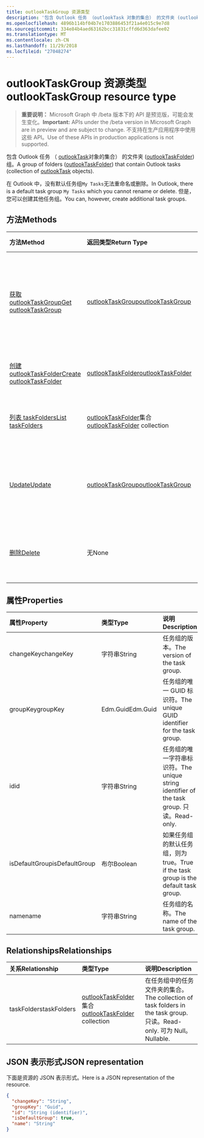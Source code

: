 ```yaml
---
title: outlookTaskGroup 资源类型
description: '包含 Outlook 任务 （outlookTask 对象的集合） 的文件夹 (outlookTaskFolder) 组。 '
ms.openlocfilehash: 4896b114bf04b7e1703886453f21a4e015c9e7d8
ms.sourcegitcommit: 334e84b4aed63162bcc31831cffd6d363dafee02
ms.translationtype: MT
ms.contentlocale: zh-CN
ms.lasthandoff: 11/29/2018
ms.locfileid: "27048274"
---
```

# <a name="outlooktaskgroup-resource-type"></a><span data-ttu-id="11488-103">outlookTaskGroup 资源类型</span><span class="sxs-lookup"><span data-stu-id="11488-103">outlookTaskGroup resource type</span></span>

> <span data-ttu-id="11488-104">**重要说明：** Microsoft Graph 中 /beta 版本下的 API 是预览版，可能会发生变化。</span><span class="sxs-lookup"><span data-stu-id="11488-104">**Important:** APIs under the /beta version in Microsoft Graph are in preview and are subject to change.</span></span> <span data-ttu-id="11488-105">不支持在生产应用程序中使用这些 API。</span><span class="sxs-lookup"><span data-stu-id="11488-105">Use of these APIs in production applications is not supported.</span></span>

<span data-ttu-id="11488-106">包含 Outlook 任务 （ [outlookTask](outlooktask.md)对象的集合） 的文件夹 ([outlookTaskFolder](outlooktaskfolder.md)) 组。</span><span class="sxs-lookup"><span data-stu-id="11488-106">A group of folders ([outlookTaskFolder](outlooktaskfolder.md)) that contain Outlook tasks (collection of [outlookTask](outlooktask.md) objects).</span></span> 

<span data-ttu-id="11488-107">在 Outlook 中，没有默认任务组`My Tasks`无法重命名或删除。</span><span class="sxs-lookup"><span data-stu-id="11488-107">In Outlook, there is a default task group `My Tasks` which you cannot rename or delete.</span></span> <span data-ttu-id="11488-108">但是，您可以创建其他任务组。</span><span class="sxs-lookup"><span data-stu-id="11488-108">You can, however, create additional task groups.</span></span> 


## <a name="methods"></a><span data-ttu-id="11488-109">方法</span><span class="sxs-lookup"><span data-stu-id="11488-109">Methods</span></span>

| <span data-ttu-id="11488-110">方法</span><span class="sxs-lookup"><span data-stu-id="11488-110">Method</span></span>           | <span data-ttu-id="11488-111">返回类型</span><span class="sxs-lookup"><span data-stu-id="11488-111">Return Type</span></span>    |<span data-ttu-id="11488-112">说明</span><span class="sxs-lookup"><span data-stu-id="11488-112">Description</span></span>|
|:---------------|:--------|:----------|
|[<span data-ttu-id="11488-113">获取 outlookTaskGroup</span><span class="sxs-lookup"><span data-stu-id="11488-113">Get outlookTaskGroup</span></span>](../api/outlooktaskgroup-get.md) | [<span data-ttu-id="11488-114">outlookTaskGroup</span><span class="sxs-lookup"><span data-stu-id="11488-114">outlookTaskGroup</span></span>](outlooktaskgroup.md) |<span data-ttu-id="11488-115">要获取的属性和指定 Outlook 任务组的关系。</span><span class="sxs-lookup"><span data-stu-id="11488-115">Get the properties and relationships of the specified Outlook task group.</span></span>|
|[<span data-ttu-id="11488-116">创建 outlookTaskFolder</span><span class="sxs-lookup"><span data-stu-id="11488-116">Create outlookTaskFolder</span></span>](../api/outlooktaskgroup-post-taskfolders.md) |[<span data-ttu-id="11488-117">outlookTaskFolder</span><span class="sxs-lookup"><span data-stu-id="11488-117">outlookTaskFolder</span></span>](outlooktaskfolder.md)| <span data-ttu-id="11488-118">创建 Outlook 任务文件夹。</span><span class="sxs-lookup"><span data-stu-id="11488-118">Create an Outlook task folder.</span></span>|
|[<span data-ttu-id="11488-119">列表 taskFolders</span><span class="sxs-lookup"><span data-stu-id="11488-119">List taskFolders</span></span>](../api/outlooktaskgroup-list-taskfolders.md) |<span data-ttu-id="11488-120">[outlookTaskFolder](outlooktaskfolder.md)集合</span><span class="sxs-lookup"><span data-stu-id="11488-120">[outlookTaskFolder](outlooktaskfolder.md) collection</span></span>| <span data-ttu-id="11488-121">获取 Outlook 任务文件夹的集合。</span><span class="sxs-lookup"><span data-stu-id="11488-121">Get a collection of Outlook task folders.</span></span>|
|[<span data-ttu-id="11488-122">Update</span><span class="sxs-lookup"><span data-stu-id="11488-122">Update</span></span>](../api/outlooktaskgroup-update.md) | [<span data-ttu-id="11488-123">outlookTaskGroup</span><span class="sxs-lookup"><span data-stu-id="11488-123">outlookTaskGroup</span></span>](outlooktaskgroup.md)  |<span data-ttu-id="11488-124">更新 Outlook 任务组的可写属性。</span><span class="sxs-lookup"><span data-stu-id="11488-124">Update the writable properties of an Outlook task group.</span></span> |
|[<span data-ttu-id="11488-125">删除</span><span class="sxs-lookup"><span data-stu-id="11488-125">Delete</span></span>](../api/outlooktaskgroup-delete.md) | <span data-ttu-id="11488-126">无</span><span class="sxs-lookup"><span data-stu-id="11488-126">None</span></span> |<span data-ttu-id="11488-127">删除指定的 Outlook 任务组。</span><span class="sxs-lookup"><span data-stu-id="11488-127">Delete the specified Outlook task group.</span></span> |

## <a name="properties"></a><span data-ttu-id="11488-128">属性</span><span class="sxs-lookup"><span data-stu-id="11488-128">Properties</span></span>
| <span data-ttu-id="11488-129">属性</span><span class="sxs-lookup"><span data-stu-id="11488-129">Property</span></span>     | <span data-ttu-id="11488-130">类型</span><span class="sxs-lookup"><span data-stu-id="11488-130">Type</span></span>   |<span data-ttu-id="11488-131">说明</span><span class="sxs-lookup"><span data-stu-id="11488-131">Description</span></span>|
|:---------------|:--------|:----------|
|<span data-ttu-id="11488-132">changeKey</span><span class="sxs-lookup"><span data-stu-id="11488-132">changeKey</span></span>|<span data-ttu-id="11488-133">字符串</span><span class="sxs-lookup"><span data-stu-id="11488-133">String</span></span>|<span data-ttu-id="11488-134">任务组的版本。</span><span class="sxs-lookup"><span data-stu-id="11488-134">The version of the task group.</span></span>|
|<span data-ttu-id="11488-135">groupKey</span><span class="sxs-lookup"><span data-stu-id="11488-135">groupKey</span></span>|<span data-ttu-id="11488-136">Edm.Guid</span><span class="sxs-lookup"><span data-stu-id="11488-136">Edm.Guid</span></span>|<span data-ttu-id="11488-137">任务组的唯一 GUID 标识符。</span><span class="sxs-lookup"><span data-stu-id="11488-137">The unique GUID identifier for the task group.</span></span>|
|<span data-ttu-id="11488-138">id</span><span class="sxs-lookup"><span data-stu-id="11488-138">id</span></span>|<span data-ttu-id="11488-139">字符串</span><span class="sxs-lookup"><span data-stu-id="11488-139">String</span></span>|<span data-ttu-id="11488-140">任务组的唯一字符串标识符。</span><span class="sxs-lookup"><span data-stu-id="11488-140">The unique string identifier of the task group.</span></span> <span data-ttu-id="11488-141">只读。</span><span class="sxs-lookup"><span data-stu-id="11488-141">Read-only.</span></span>|
|<span data-ttu-id="11488-142">isDefaultGroup</span><span class="sxs-lookup"><span data-stu-id="11488-142">isDefaultGroup</span></span>|<span data-ttu-id="11488-143">布尔</span><span class="sxs-lookup"><span data-stu-id="11488-143">Boolean</span></span>|<span data-ttu-id="11488-144">如果任务组的默认任务组，则为 true。</span><span class="sxs-lookup"><span data-stu-id="11488-144">True if the task group is the default task group.</span></span>|
|<span data-ttu-id="11488-145">name</span><span class="sxs-lookup"><span data-stu-id="11488-145">name</span></span>|<span data-ttu-id="11488-146">字符串</span><span class="sxs-lookup"><span data-stu-id="11488-146">String</span></span>|<span data-ttu-id="11488-147">任务组的名称。</span><span class="sxs-lookup"><span data-stu-id="11488-147">The name of the task group.</span></span>|

## <a name="relationships"></a><span data-ttu-id="11488-148">Relationships</span><span class="sxs-lookup"><span data-stu-id="11488-148">Relationships</span></span>
| <span data-ttu-id="11488-149">关系</span><span class="sxs-lookup"><span data-stu-id="11488-149">Relationship</span></span> | <span data-ttu-id="11488-150">类型</span><span class="sxs-lookup"><span data-stu-id="11488-150">Type</span></span>   |<span data-ttu-id="11488-151">说明</span><span class="sxs-lookup"><span data-stu-id="11488-151">Description</span></span>|
|:---------------|:--------|:----------|
|<span data-ttu-id="11488-152">taskFolders</span><span class="sxs-lookup"><span data-stu-id="11488-152">taskFolders</span></span>|<span data-ttu-id="11488-153">[outlookTaskFolder](outlooktaskfolder.md)集合</span><span class="sxs-lookup"><span data-stu-id="11488-153">[outlookTaskFolder](outlooktaskfolder.md) collection</span></span>| <span data-ttu-id="11488-154">在任务组中的任务文件夹的集合。</span><span class="sxs-lookup"><span data-stu-id="11488-154">The collection of task folders in the task group.</span></span> <span data-ttu-id="11488-155">只读。</span><span class="sxs-lookup"><span data-stu-id="11488-155">Read-only.</span></span> <span data-ttu-id="11488-156">可为 Null。</span><span class="sxs-lookup"><span data-stu-id="11488-156">Nullable.</span></span>|

## <a name="json-representation"></a><span data-ttu-id="11488-157">JSON 表示形式</span><span class="sxs-lookup"><span data-stu-id="11488-157">JSON representation</span></span>
<span data-ttu-id="11488-158">下面是资源的 JSON 表示形式。</span><span class="sxs-lookup"><span data-stu-id="11488-158">Here is a JSON representation of the resource.</span></span>

<!-- {
  "blockType": "resource",
  "optionalProperties": [

  ],
  "@odata.type": "microsoft.graph.outlookTaskGroup"
}-->

```json
{
  "changeKey": "String",
  "groupKey": "Guid",
  "id": "String (identifier)",
  "isDefaultGroup": true,
  "name": "String"
}

```

<!-- uuid: 8fcb5dbc-d5aa-4681-8e31-b001d5168d79
2015-10-25 14:57:30 UTC -->
<!-- {
  "type": "#page.annotation",
  "description": "outlookTaskGroup resource",
  "keywords": "",
  "section": "documentation",
  "tocPath": ""
}-->